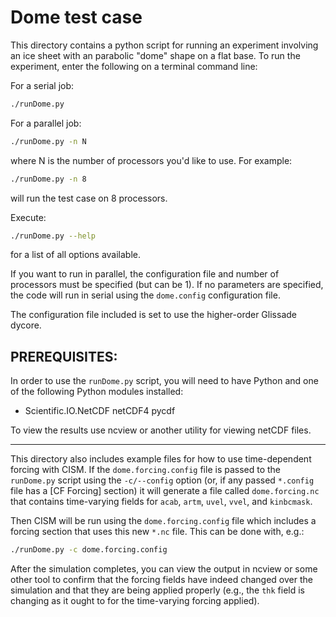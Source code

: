 Dome test case 
==============

This directory contains a python script for running an experiment involving an
ice sheet with an parabolic "dome" shape on a flat base.  To run the experiment,
enter the following on a terminal command line:

For a serial job: 

```sh 
./runDome.py 
```

For a parallel job: 

```sh 
./runDome.py -n N 
```

where N is the number of processors you'd like to use. For example:

```sh 
./runDome.py -n 8 
```

will run the test case on 8 processors.

Execute: 

```sh 
./runDome.py --help 
```

for a list of all options available.

If you want to run in parallel, the configuration file and number of processors
must be specified (but can be 1). If no parameters are specified, the code will
run in serial using the `dome.config` configuration file. 

The configuration file included is set to use the higher-order Glissade dycore.


PREREQUISITES: 
-------------- 

In order to use the `runDome.py` script, you will
need to have Python and one of the following Python modules installed:
* Scientific.IO.NetCDF netCDF4 pycdf

To view the results use ncview or another utility for viewing netCDF files.

--------------------------------------------------------------------------------

This directory also includes example files for how to use time-dependent forcing
with CISM. If the `dome.forcing.config` file is passed to the `runDome.py`
script using the `-c/--config` option (or, if any passed `*.config` file has a
[CF Forcing] section) it will generate a file called `dome.forcing.nc` that
contains time-varying fields for `acab`, `artm`, `uvel`, `vvel`, and
`kinbcmask`.

Then CISM will be run using the `dome.forcing.config` file which includes a
forcing section that uses this new `*.nc` file.  This can be done with, e.g.:

```sh
./runDome.py -c dome.forcing.config
```

After the simulation completes, you can view the output in ncview or some other
tool to confirm that the forcing fields have indeed changed over the simulation
and that they are being applied properly (e.g., the `thk` field is changing as
it ought to for the time-varying forcing applied).

